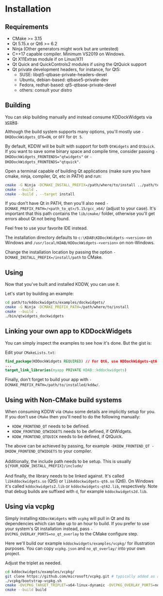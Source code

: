 # Installation

## Requirements

- CMake >= 3.15
- Qt 5.15.x or Qt6 >= 6.2
- Ninja (Other generators might work but are untested)
- C++17 capable compiler. Minimum VS2019 on Windows.
- Qt X11Extras module if on Linux/X11
- Qt Quick and QuickControls2 modules if using the QtQuick support
- Qt private development headers, for instance, for Qt5:
  - SUSE: libqt5-qtbase-private-headers-devel
  - Ubuntu, debian-based: qtbase5-private-dev
  - Fedora, redhat-based: qt5-qtbase-private-devel
  - others: consult your distro

## Building

You can skip building manually and instead consume KDDockWidgets via [vcpkg](#using-via-vcpkg).

Although the build system supports many options, you'll mostly use `-DKDDockWidgets_QT6=ON`, or `OFF` for `Qt 5`.

By default, KDDW will be built with support for both `QtWidgets` and `QtQuick`. If you want to save some binary space and compile time,
consider passing `-DKDDockWidgets_FRONTENDS="qtwidgets"` or `-DKDDockWidgets_FRONTENDS="qtquick"`.

Open a terminal capable of building Qt applications (make sure you have cmake, ninja, compiler, Qt, etc in PATH) and run:

```bash
cmake -G Ninja -DCMAKE_INSTALL_PREFIX=/path/where/to/install ../path/to/kddockwidgets
cmake --build .
cmake --build . --target install
```

If you don't have Qt in PATH, then you'll also need `-DCMAKE_PREFIX_PATH=/<path_to_qt>/5.15/gcc_x64/` (adjust to your case). It's important that this path contains the `lib/cmake/` folder, otherwise you'll get errors about Qt not being found.

Feel free to use your favorite IDE instead.

The installation directory defaults to `c:\KDAB\KDDockWidgets-<version>` on Windows
and `/usr/local/KDAB/KDDockWidgets-<version>` on non-Windows.

Change the installation location by passing the option `-DCMAKE_INSTALL_PREFIX=/install/path` to CMake.


## Using

Now that you've built and installed KDDW, you can use it.

Let's start by building an example:

```bash
cd path/to/kddockwidgets/examples/dockwidgets/
cmake -G Ninja -DCMAKE_PREFIX_PATH=/path/where/to/install
cmake --build .
./bin/qtwidgets_dockwidgets
```

## Linking your own app to KDDockWidgets

You can simply inspect the examples to see how it's done. But the gist is:

Edit your `CMakeLists.txt`:

```cmake
find_package(KDDockWidgets REQUIRED) // For Qt6, use KDDockWidgets-qt6 instead here.
...
target_link_libraries(myapp PRIVATE KDAB::kddockwidgets)
```
Finally, don't forget to build your app with `-DCMAKE_PREFIX_PATH=/path/to/installed/kddw/`.

## Using with Non-CMake build systems

When consuming KDDW via `CMake` some details are implicitly setup for you. If you don't use `CMake` then you'll need to do the following manually:
- `KDDW_FRONTEND_QT` needs to be defined.
- `KDDW_FRONTEND_QTWIDGETS` needs to be defined, if QtWidgets.
- `KDDW_FRONTEND_QTQUICK` needs to be defined, if QtQuick.

The above can be achieved by passing, for example `-DKDDW_FRONTEND_QT -DKDDW_FRONTEND_QTWIDGETS` to your compiler. <br><br>
Additionally, the include path needs to be setup. This is usually `${YOUR_KDDW_INSTALL_PREFIX}/include/`
<br><br>
And finally, the library needs to be linked against. It's called `libkddockwidgets.so` (Qt5) or `libkddockwidgets-qt6.so` (Qt6). On Windows it's called `kddockwidgets2.lib` or `kddockwidgets-qt62.lib`, respectively. Note that debug builds are suffixed with `d`, for example `kddockwidgets2d.lib`.

## Using via vcpkg

Simply installing `KDDockWidgets` with `vcpkg` will pull in Qt and its dependencies
which can take up to an hour to build. If you prefer to use your system's Qt installation instead,
pass `-DVCPKG_OVERLAY_PORTS=no_qt_overlay` to the CMake configure step.

Here we'll build our example `kddockwidgets/examples/vcpkg/` for illustration purposes. You can copy `vcpkg.json` and
`no_qt_overlay/` into your own project.

Adjust the triplet as needed.

```bash
cd kddockwidgets/examples/vcpkg/
git clone https://github.com/microsoft/vcpkg.git # typically added as a git submodule
./vcpkg/bootstrap-vcpkg.sh
cmake -DVCPKG_TARGET_TRIPLET=x64-linux-dynamic -DVCPKG_OVERLAY_PORTS=no_qt_overlay -DCMAKE_TOOLCHAIN_FILE=vcpkg/scripts/buildsystems/vcpkg.cmake -S . -B build/
cmake --build build
```
